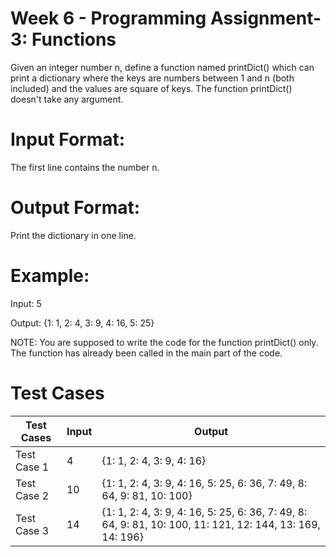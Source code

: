 # Week 6 - Programming Assignment-3: Functions


Given an integer number n, define a function named printDict() which can print a dictionary where the keys are numbers between 1 and n (both included) and the values are square of keys.
The function printDict() doesn't take any argument.

# Input Format:
The first line contains the number n.

# Output Format:
Print the dictionary in one line.

# Example:

Input:
5

Output:
{1: 1, 2: 4, 3: 9, 4: 16, 5: 25}

NOTE: You are supposed to write the code for the function printDict() only. The function has already been called in the main part of the code.

# Test Cases

| Test Cases 	| Input 	| Output 	|
|-------------	|-------	|-----------------------------------------------------------------------------------------------------------	|
| Test Case 1 	| 4 	| {1: 1, 2: 4, 3: 9, 4: 16} 	|
| Test Case 2 	| 10 	| {1: 1, 2: 4, 3: 9, 4: 16, 5: 25, 6: 36, 7: 49, 8: 64, 9: 81, 10: 100} 	|
| Test Case 3 	| 14 	| {1: 1, 2: 4, 3: 9, 4: 16, 5: 25, 6: 36, 7: 49, 8: 64, 9: 81, 10: 100, 11: 121, 12: 144, 13: 169, 14: 196} 	|
